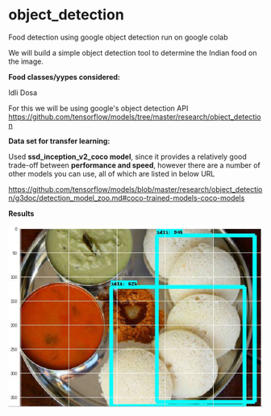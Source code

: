 # object_detection
Food detection using google object detection run on google colab


We will build a simple object detection tool to determine the Indian food on the image.

**Food classes/yypes considered:**

Idli 
Dosa

For this we will be using google's object detection API
https://github.com/tensorflow/models/tree/master/research/object_detection

**Data set for transfer learning:**

Used **ssd_inception_v2_coco model**, since it provides a relatively good trade-off between **performance and speed**, however there are a number of other models you can use, all of which are listed in below URL

https://github.com/tensorflow/models/blob/master/research/object_detection/g3doc/detection_model_zoo.md#coco-trained-models-coco-models


**Results**

![](output.JPG)


